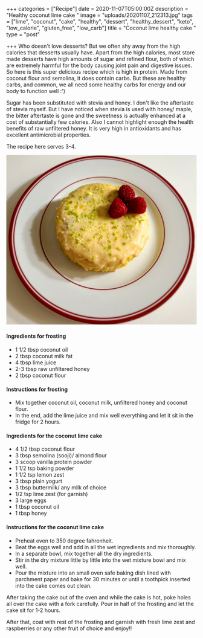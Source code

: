 +++
categories = ["Recipe"]
date = 2020-11-07T05:00:00Z
description = "Healthy coconut lime cake "
image = "uploads/20201107_212313.jpg"
tags = ["lime", "coconut", "cake", "healthy", "dessert", "healthy_dessert", "keto", "low_calorie", "gluten_free", "low_carb"]
title = "Coconut lime healthy cake "
type = "post"

+++
Who doesn't love desserts? But we often shy away from the high calories that desserts usually have. Apart from the high calories, most store made desserts have high amounts of sugar and refined flour, both of which are extremely harmful for the body causing joint pain and digestive issues. So here is this super delicious recipe which is high in protein. Made from coconut flour and semolina, it does contain carbs. But these are healthy carbs, and common, we all need some healthy carbs for energy and our body to function well :') 

Sugar has been substituted with stevia and honey. I don't like the aftertaste of stevia myself. But I have noticed when stevia is used with honey/ maple, the bitter aftertaste is gone and the sweetness is actually enhanced at a cost of substantially few calories. Also I cannot highlight enough the health benefits of raw unfiltered honey. It is very high in antioxidants and has excellent antimicrobial properties. 

The recipe here serves 3-4.

![](uploads/20201107_212347.jpg)

#### Ingredients for frosting

* 1 1/2 tbsp coconut oil
* 2 tbsp coconut milk fat
* 4 tbsp lime juice
* 2-3 tbsp raw unfiltered honey
* 2 tbsp coconut flour

#### Instructions for frosting

* Mix together coconut oil, coconut milk, unfiltered honey and coconut flour. 
* In the end, add the lime juice and mix well everything and let it sit in the fridge for 2 hours.

#### Ingredients for the coconut lime cake

* 4 1/2 tbsp coconut flour
* 3 tbsp semolina (sooji)/ almond flour
* 3 scoop vanilla protein powder
* 1 1/2 tsp baking powder
* 1 1/2 tsp lemon zest
* 3 tbsp plain yogurt
* 3 tbsp buttermilk/ any milk of choice
* 1/2 tsp lime zest (for garnish)
* 3 large eggs
* 1 tbsp coconut oil
* 1 tbsp honey

#### Instructions for the coconut lime cake

* Preheat oven to 350 degree fahrenheit.
* Beat the eggs well and add in all the wet ingredients and mix thoroughly.
* In a separate bowl, mix together all the dry ingredients.
* Stir in the dry mixture little by little into the wet mixture bowl and mix well.
* Pour the mixture into an small oven safe baking dish lined with parchment paper and bake for 30 minutes or until a toothpick inserted into the cake comes out clean.

After taking the cake out of the oven and while the cake is hot, poke holes all over the cake with a fork carefully. Pour in half of the frosting and let the cake sit for 1-2 hours. 

After that, coat with rest of the frosting and garnish with fresh lime zest and raspberries or any other fruit of choice and enjoy!!